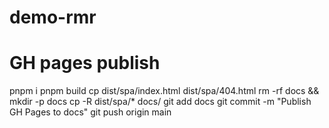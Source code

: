 # demo-rmr

# GH pages publish
pnpm i
pnpm build
cp dist/spa/index.html dist/spa/404.html
rm -rf docs && mkdir -p docs
cp -R dist/spa/* docs/
git add docs
git commit -m "Publish GH Pages to docs"
git push origin main